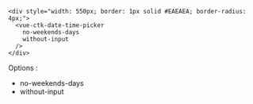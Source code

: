     <div style="width: 550px; border: 1px solid #EAEAEA; border-radius: 4px;">
      <vue-ctk-date-time-picker
        no-weekends-days
        without-input
      />
    </div>

Options :
- no-weekends-days
- without-input
